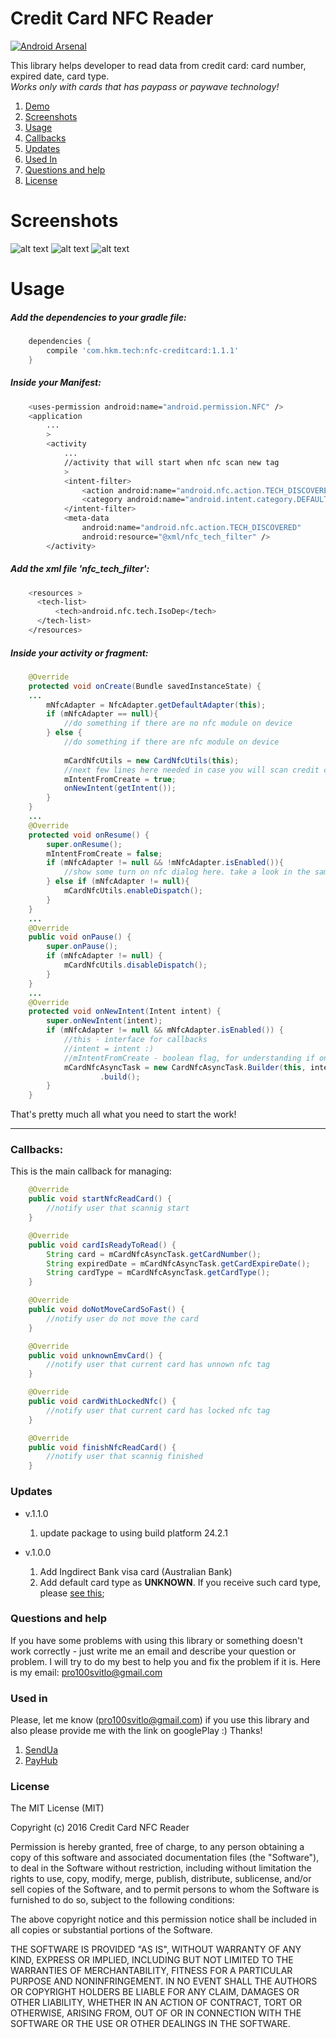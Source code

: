 # Credit Card NFC Reader
[![Android Arsenal](https://img.shields.io/badge/Android%20Arsenal-Credit--Card--NFC--Reader-green.svg?style=true)](https://android-arsenal.com/details/1/3501)

This library helps developer to read data from credit card: card number, expired date, card type.<br>
<i>Works only with cards that has paypass or paywave technology!</i>

1. [Demo](https://play.google.com/store/apps/details?id=com.pro100svitlo.nfccardread)
2. [Screenshots](#screenshots)
3. [Usage](#usage)
4. [Callbacks](#callbacks)
5. [Updates](#updates)
6. [Used In](#used-in)
7. [Questions and help](#questions-and-help)
8. [License](#license)

# Screenshots
![alt text](screenshots/Screenshot_20160428-122024.png "Start")
![alt text](screenshots/Screenshot_20160428-122036.png "Scanning")
![alt text](screenshots/Screenshot_20160428-122045.png "Ready")

# Usage
##### Add the dependencies to your gradle file:
```gradle
    dependencies {
        compile 'com.hkm.tech:nfc-creditcard:1.1.1'
    }
```

##### Inside your Manifest:
```sh
    <uses-permission android:name="android.permission.NFC" />
    <application
        ...
        >
        <activity
            ...
            //activity that will start when nfc scan new tag
            >
            <intent-filter>
                <action android:name="android.nfc.action.TECH_DISCOVERED" />
                <category android:name="android.intent.category.DEFAULT" />
            </intent-filter>
            <meta-data
                android:name="android.nfc.action.TECH_DISCOVERED"
                android:resource="@xml/nfc_tech_filter" />
        </activity>
```
##### Add the xml file 'nfc_tech_filter':
```sh
    <resources >
      <tech-list>
          <tech>android.nfc.tech.IsoDep</tech>
      </tech-list>
    </resources>
```

##### Inside your activity or fragment:
```java
    @Override
    protected void onCreate(Bundle savedInstanceState) {
    ...
        mNfcAdapter = NfcAdapter.getDefaultAdapter(this);
        if (mNfcAdapter == null){
            //do something if there are no nfc module on device
        } else {
            //do something if there are nfc module on device
            
            mCardNfcUtils = new CardNfcUtils(this);
            //next few lines here needed in case you will scan credit card when app is closed
            mIntentFromCreate = true;
            onNewIntent(getIntent());
        }
    }
    ...
    @Override
    protected void onResume() {
        super.onResume();
        mIntentFromCreate = false;
        if (mNfcAdapter != null && !mNfcAdapter.isEnabled()){
            //show some turn on nfc dialog here. take a look in the samle ;-)
        } else if (mNfcAdapter != null){
            mCardNfcUtils.enableDispatch();
        }
    }
    ...
    @Override
    public void onPause() {
        super.onPause();
        if (mNfcAdapter != null) {
            mCardNfcUtils.disableDispatch();
        }
    }
    ...
    @Override
    protected void onNewIntent(Intent intent) {
        super.onNewIntent(intent);
        if (mNfcAdapter != null && mNfcAdapter.isEnabled()) {
            //this - interface for callbacks
            //intent = intent :)
            //mIntentFromCreate - boolean flag, for understanding if onNewIntent() was called from onCreate or not
            mCardNfcAsyncTask = new CardNfcAsyncTask.Builder(this, intent, mIntentFromCreate)
                    .build();
        }
    }
```
That's pretty much all what you need to start the work!

---

### Callbacks:

This is the main callback for managing:
 
```java
    @Override
    public void startNfcReadCard() {
        //notify user that scannig start
    }

    @Override
    public void cardIsReadyToRead() {
        String card = mCardNfcAsyncTask.getCardNumber();
        String expiredDate = mCardNfcAsyncTask.getCardExpireDate();
        String cardType = mCardNfcAsyncTask.getCardType();
    }

    @Override
    public void doNotMoveCardSoFast() {
        //notify user do not move the card
    }

    @Override
    public void unknownEmvCard() {
        //notify user that current card has unnown nfc tag
    }

    @Override
    public void cardWithLockedNfc() {
        //notify user that current card has locked nfc tag
    }

    @Override
    public void finishNfcReadCard() {
        //notify user that scannig finished
    }
```

### Updates
* v.1.1.0
    1. update package to using build platform 24.2.1

* v.1.0.0
    1. Add Ingdirect Bank visa card (Australian Bank)
    2. Add default card type as <b>UNKNOWN</b>. If you receive such card type, please [see this](#questions-and-help);

### Questions and help
If you have some problems with using this library or something doesn't work correctly - just write me an email and describe your question or problem. I will try to do my best to help you and fix the problem if it is. Here is my email: pro100svitlo@gmail.com

### Used in
Please, let me know (pro100svitlo@gmail.com) if you use this library and also please provide me with the link on googlePlay :)
Thanks!

1. [SendUa](https://play.google.com/store/apps/details?id=com.sendua)
2. [PayHub](https://play.google.com/store/apps/details?id=com.payhub)


### License
The MIT License (MIT)

Copyright (c) 2016 Credit Card NFC Reader

Permission is hereby granted, free of charge, to any person obtaining a copy
of this software and associated documentation files (the "Software"), to deal
in the Software without restriction, including without limitation the rights
to use, copy, modify, merge, publish, distribute, sublicense, and/or sell
copies of the Software, and to permit persons to whom the Software is
furnished to do so, subject to the following conditions:

The above copyright notice and this permission notice shall be included in all
copies or substantial portions of the Software.

THE SOFTWARE IS PROVIDED "AS IS", WITHOUT WARRANTY OF ANY KIND, EXPRESS OR
IMPLIED, INCLUDING BUT NOT LIMITED TO THE WARRANTIES OF MERCHANTABILITY,
FITNESS FOR A PARTICULAR PURPOSE AND NONINFRINGEMENT. IN NO EVENT SHALL THE
AUTHORS OR COPYRIGHT HOLDERS BE LIABLE FOR ANY CLAIM, DAMAGES OR OTHER
LIABILITY, WHETHER IN AN ACTION OF CONTRACT, TORT OR OTHERWISE, ARISING FROM,
OUT OF OR IN CONNECTION WITH THE SOFTWARE OR THE USE OR OTHER DEALINGS IN THE
SOFTWARE.
